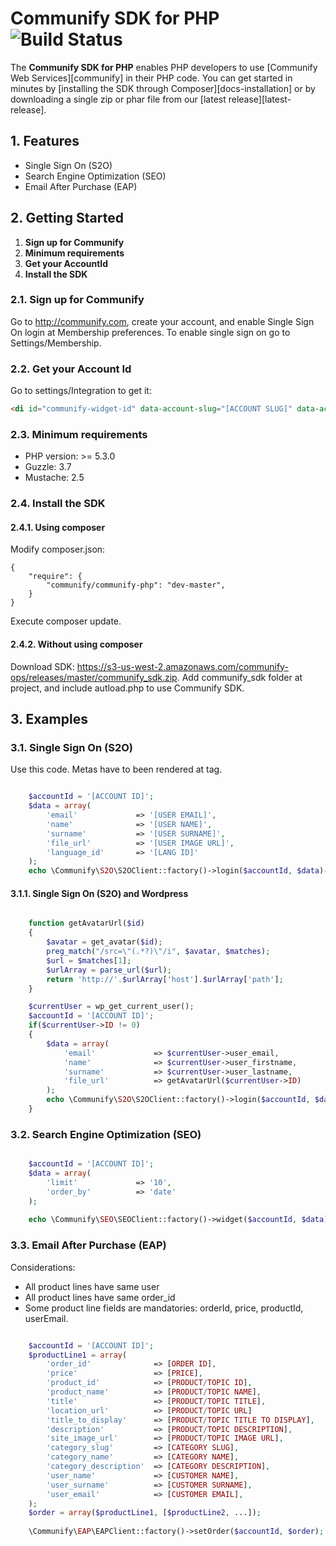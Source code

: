 # Communify SDK for PHP ![Build Status](http://ci.yourcommunify.com:8111/app/rest/builds/buildType:id:Master_SDK/statusIcon)

The **Communify SDK for PHP** enables PHP developers to use [Communify Web Services][communify]
in their PHP code. You can get started in
minutes by [installing the SDK through Composer][docs-installation] or by
downloading a single zip or phar file from our [latest release][latest-release].

## 1. Features

* Single Sign On (S2O)
* Search Engine Optimization (SEO)
* Email After Purchase (EAP)

## 2. Getting Started

1. **Sign up for Communify**
2. **Minimum requirements**
3. **Get your AccountId**
3. **Install the SDK**

### 2.1. Sign up for Communify
Go to http://communify.com, create your account, and enable Single Sign On login at Membership preferences. To enable single sign on go to Settings/Membership.

### 2.2. Get your Account Id 
Go to settings/Integration to get it:
```html
<di id="communify-widget-id" data-account-slug="[ACCOUNT SLUG]" data-account-id="[ACCOUNT ID]"><div ui-view class="communify-widget"></div></div>
```

### 2.3. Minimum requirements
* PHP version: >= 5.3.0
* Guzzle: 3.7
* Mustache: 2.5

### 2.4. Install the SDK
#### 2.4.1. Using composer
Modify composer.json:
```
{
    "require": {
        "communify/communify-php": "dev-master",
    }
}
```
Execute composer update.

#### 2.4.2. Without using composer
Download SDK: https://s3-us-west-2.amazonaws.com/communify-ops/releases/master/communify_sdk.zip. Add communify_sdk folder at project, and include autload.php to use Communify SDK.

## 3. Examples

### 3.1. Single Sign On (S2O)
Use this code. Metas have to been rendered at <head></head> tag.

```php

    $accountId = '[ACCOUNT ID]';
    $data = array(
        'email'     		=> '[USER EMAIL]',
        'name'      		=> '[USER NAME]',
        'surname'   		=> '[USER SURNAME]',
        'file_url'          => '[USER IMAGE URL]',
        'language_id'       => '[LANG ID]'
    );
    echo \Communify\S2O\S2OClient::factory()->login($accountId, $data)->metas();

```

#### 3.1.1. Single Sign On (S2O) and Wordpress

```php

    function getAvatarUrl($id)
    {
        $avatar = get_avatar($id);
	    preg_match("/src=\"(.*?)\"/i", $avatar, $matches);
    	$url = $matches[1];
	    $urlArray = parse_url($url);
	    return 'http://'.$urlArray['host'].$urlArray['path'];
    }

    $currentUser = wp_get_current_user();
    $accountId = '[ACCOUNT ID]';
    if($currentUser->ID != 0)
    {
        $data = array(
            'email'     		=> $currentUser->user_email,
            'name'      		=> $currentUser->user_firstname,
            'surname'   		=> $currentUser->user_lastname,
            'file_url'          => getAvatarUrl($currentUser->ID)
        );
        echo \Communify\S2O\S2OClient::factory()->login($accountId, $data)->metas();
    }

```

### 3.2. Search Engine Optimization (SEO)

```php

    $accountId = '[ACCOUNT ID]';
    $data = array(
        'limit'             => '10',
        'order_by'          => 'date'
    );
    
    echo \Communify\SEO\SEOClient::factory()->widget($accountId, $data)->html();

```

### 3.3. Email After Purchase (EAP)
Considerations:
* All product lines have same user
* All product lines have same order_id
* Some product line fields are mandatories: orderId, price, productId, userEmail.

```php

    $accountId = '[ACCOUNT ID]';
    $productLine1 = array(
        'order_id'              => [ORDER ID],
        'price'                 => [PRICE],
        'product_id'            => [PRODUCT/TOPIC ID],
        'product_name'          => [PRODUCT/TOPIC NAME],
        'title'                 => [PRODUCT/TOPIC TITLE],
        'location_url'          => [PRODUCT/TOPIC URL]
        'title_to_display'      => [PRODUCT/TOPIC TITLE TO DISPLAY],
        'description'           => [PRODUCT/TOPIC DESCRIPTION],
        'site_image_url'        => [PRODUCT/TOPIC IMAGE URL],
        'category_slug'         => [CATEGORY SLUG],
        'category_name'         => [CATEGORY NAME],
        'category_description'  => [CATEGORY DESCRIPTION],
        'user_name'             => [CUSTOMER NAME],
        'user_surname'          => [CUSTOMER SURNAME],
        'user_email'            => [CUSTOMER EMAIL],            
    );
    $order = array($productLine1, [$productLine2, ...]);
    
    \Communify\EAP\EAPClient::factory()->setOrder($accountId, $order);

```
